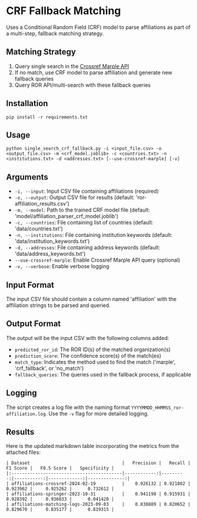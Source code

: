 # CRF Fallback Matching

Uses a Conditional Random Field (CRF) model to parse affiliations as part of a multi-step, fallback matching strategy.

## Matching Strategy

1. Query single search in the [Crossref Marple API](https://gitlab.com/crossref/labs/marple)
2. If no match, use CRF model to parse affiliation and generate new fallback queries
3. Query ROR API/multi-search with these fallback queries

## Installation

```
pip install -r requirements.txt
```

## Usage

```
python single_search_crf_fallback.py -i <input_file.csv> -o <output_file.csv> -m <crf_model.joblib> -c <countries.txt> -n <institutions.txt> -d <addresses.txt> [--use-crossref-marple] [-v]
```

## Arguments

- `-i, --input`: Input CSV file containing affiliations (required)
- `-o, --output`: Output CSV file for results (default: 'ror-affiliation_results.csv')
- `-m, --model`: Path to the trained CRF model file (default: 'model/affiliation_parser_crf_model.joblib')
- `-c, --countries`: File containing list of countries (default: 'data/countries.txt')
- `-n, --institutions`: File containing institution keywords (default: 'data/institution_keywords.txt')
- `-d, --addresses`: File containing address keywords (default: 'data/address_keywords.txt')
- `--use-crossref-marple`: Enable Crossref Marple API query (optional)
- `-v, --verbose`: Enable verbose logging

## Input Format

The input CSV file should contain a column named 'affiliation' with the affiliation strings to be parsed and queried.

## Output Format

The output will be the input CSV with the following columns added:

- `predicted_ror_id`: The ROR ID(s) of the matched organization(s)
- `prediction_score`: The confidence score(s) of the match(es)
- `match_type`: Indicates the method used to find the match ('marple', 'crf_fallback', or 'no_match')
- `fallback_queries`: The queries used in the fallback process, if applicable


## Logging

The script creates a log file with the naming format `YYYYMMDD_HHMMSS_ror-affiliation.log`. Use the `-v` flag for more detailed logging.

## Results

Here is the updated markdown table incorporating the metrics from the attached files:

```
| Dataset                                   |   Precision |   Recall |   F1 Score |   F0.5 Score |   Specificity |
|:------------------------------------------|------------:|---------:|-----------:|-------------:|--------------:|
| affiliations-crossref-2024-02-19          |    0.926132 | 0.921802 |   0.923962 |     0.925262 |      0.732612 |
| affiliations-springer-2023-10-31          |    0.941198 | 0.915931 |   0.928392 |     0.936033 |      0.041420 |
| affiliations-matching-logs-2023-09-03     |    0.838889 | 0.820652 |   0.829670 |     0.835177 |      0.819315 |
```





